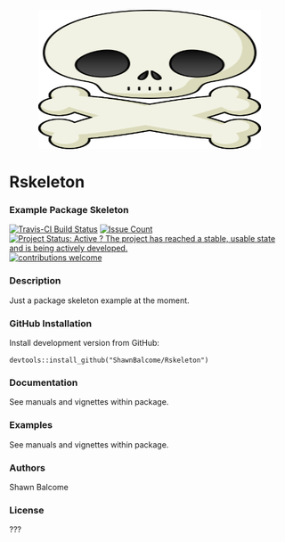 <p align="center"><img src=https://raw.githubusercontent.com/ShawnBalcome/Rskeleton/master/cute-skull.png?token=AO5WUJKJCHGZYHGAG76F6HC6PYRC6 alt="Cute Skull and Bones" width="400" height="250"></p>

# Rskeleton

### Example Package Skeleton

[![Travis-CI Build Status](https://travis-ci.org/ShawnBalcome/Rskeleton.svg?branch=master)](https://travis-ci.org/ShawnBalcome/Rskeleton)
[![Issue Count](https://codeclimate.com/github/ShawnBalcome/Rskeleton/badges/issue_count.svg)](https://codeclimate.com/github/ShawnBalcome/Rskeleton)
[![Project Status: Active ? The project has reached a stable, usable state and is being actively developed.](http://www.repostatus.org/badges/latest/active.svg)](http://www.repostatus.org/#active)
[![contributions welcome](https://img.shields.io/badge/contributions-welcome-brightgreen.svg?style=flat)](https://github.com/ShawnBalcome/Rskeleton/issues)


### Description

Just a package skeleton example at the moment.

### GitHub Installation

Install development version from GitHub:

    devtools::install_github("ShawnBalcome/Rskeleton")

### Documentation

See manuals and vignettes within package.

### Examples

See manuals and vignettes within package.

### Authors

Shawn Balcome

### License

???
